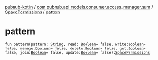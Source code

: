 [pubnub-kotlin](../../index.md) / [com.pubnub.api.models.consumer.access_manager.sum](../index.md) / [SpacePermissions](index.md) / [pattern](./pattern.md)

# pattern

`fun pattern(pattern: `[`String`](https://kotlinlang.org/api/latest/jvm/stdlib/kotlin/-string/index.html)`, read: `[`Boolean`](https://kotlinlang.org/api/latest/jvm/stdlib/kotlin/-boolean/index.html)` = false, write: `[`Boolean`](https://kotlinlang.org/api/latest/jvm/stdlib/kotlin/-boolean/index.html)` = false, manage: `[`Boolean`](https://kotlinlang.org/api/latest/jvm/stdlib/kotlin/-boolean/index.html)` = false, delete: `[`Boolean`](https://kotlinlang.org/api/latest/jvm/stdlib/kotlin/-boolean/index.html)` = false, get: `[`Boolean`](https://kotlinlang.org/api/latest/jvm/stdlib/kotlin/-boolean/index.html)` = false, join: `[`Boolean`](https://kotlinlang.org/api/latest/jvm/stdlib/kotlin/-boolean/index.html)` = false, update: `[`Boolean`](https://kotlinlang.org/api/latest/jvm/stdlib/kotlin/-boolean/index.html)` = false): `[`SpacePermissions`](index.md)